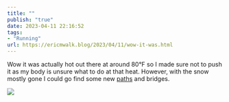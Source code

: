 ```yaml
---
title: ""
publish: "true"
date: 2023-04-11 22:16:52
tags:
- "Running"
url: https://ericmwalk.blog/2023/04/11/wow-it-was.html
---
```

Wow it was actually hot out there at around 80°F so I made sure not to push it as my body is unsure what to do at that heat. However, with the snow mostly gone I could go find some new [paths](http://www.strava.com/activities/8875696591) and bridges.

![](https://ericmwalk.blog/uploads/2023/de495b1ab0.jpg)